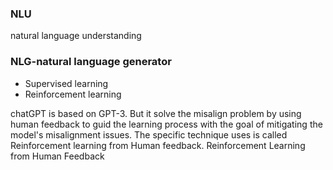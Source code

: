 ### NLU
natural language understanding

### NLG-natural language generator
- Supervised learning
- Reinforcement learning


chatGPT is based on GPT-3. But it solve the misalign problem by using human feedback to guid the learning process with the goal of mitigating the model's
misalignment issues. The specific technique uses is called Reinforcement learning from Human feedback.
Reinforcement Learning from Human Feedback
